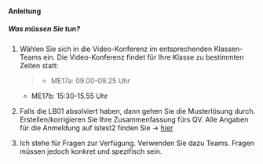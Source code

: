 <h4 class="instruction">Anleitung</h4>

##### Was müssen Sie tun?
1. Wählen Sie sich in die Video-Konferenz im entsprechenden Klassen-Teams ein. Die Video-Konferenz findet für Ihre Klasse zu bestimmten Zeiten statt: 
	>* ME17a: 09.00-09.25 Uhr
	* ME17b: 15:30-15.55 Uhr
	
2. Falls die LB01 absolviert haben, dann gehen Sie die Musterlösung durch. Erstellen/korrigieren Sie Ihre Zusammenfassung fürs QV. Alle Angaben für die Anmeldung auf istest2 finden Sie &#8594;&nbsp;[hier](./content.php?top=1&file=exam/lb01/index.md)
3. Ich stehe für Fragen zur Verfügung. Verwenden Sie dazu Teams. Fragen müssen jedoch konkret und spezifisch sein.
